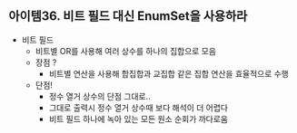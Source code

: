 ## 아이템36. 비트 필드 대신 EnumSet을 사용하라
* 비트 필드
	* 비트별 OR를 사용해 여러 상수를 하나의 집합으로 모음
	* 장점 ?
		* 비트별 연산을 사용해 합집합과 교집합 같은 집합 연산을 효율적으로 수행
	* 단점!
		* 정수 열거 상수의 단점 그대로..
		* 그대로 출력시 정수 열거 상수때 보다 해석이 더 어렵다
		* 비트 필드 하나에 녹아 있는 모든 원소 순회가 까다로움
<!--stackedit_data:
eyJoaXN0b3J5IjpbLTE3Mzg4Nzc5NzJdfQ==
-->